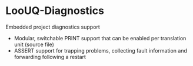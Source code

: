 # LooUQ-Diagnostics
 Embedded project diagnostics support

  * Modular, switchable PRINT support that can be enabled per translation unit (source file)
  * ASSERT support for trapping problems, collecting fault information and forwarding following a restart

  
